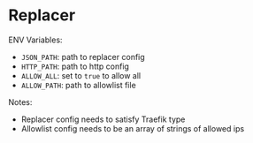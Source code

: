 # Replacer

ENV Variables:

- `JSON_PATH`: path to replacer config
- `HTTP_PATH`: path to http config
- `ALLOW_ALL`: set to `true` to allow all
- `ALLOW_PATH`: path to allowlist file

Notes:

- Replacer config needs to satisfy Traefik type
- Allowlist config needs to be an array of strings of allowed ips
